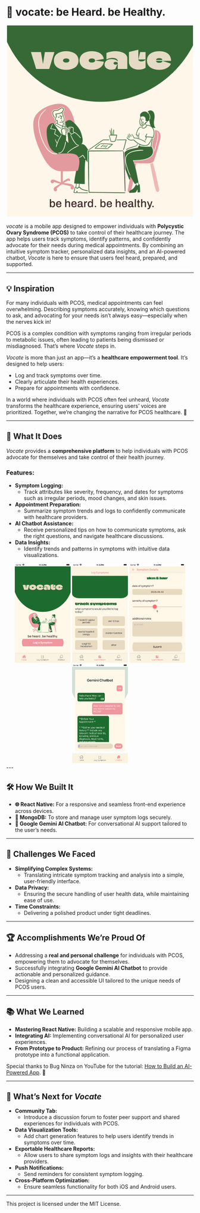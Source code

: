 # 🌿 vocate: be Heard. be Healthy.
<div align="center">
  <img src="assets/vocare.png" alt="Vocate Banner" width="500"/>
</div>

_vocate_ is a mobile app designed to empower individuals with **Polycystic Ovary Syndrome (PCOS)** to take control of their healthcare journey. The app helps users track symptoms, identify patterns, and confidently advocate for their needs during medical appointments. By combining an intuitive symptom tracker, personalized data insights, and an AI-powered chatbot, _Vocate_ is here to ensure that users feel heard, prepared, and supported.  

---

## 💡 Inspiration  
For many individuals with PCOS, medical appointments can feel overwhelming. Describing symptoms accurately, knowing which questions to ask, and advocating for your needs isn’t always easy—especially when the nerves kick in!  

PCOS is a complex condition with symptoms ranging from irregular periods to metabolic issues, often leading to patients being dismissed or misdiagnosed. That’s where _Vocate_ steps in.  

_Vocate_ is more than just an app—it’s a **healthcare empowerment tool**. It’s designed to help users:  
- Log and track symptoms over time.  
- Clearly articulate their health experiences.  
- Prepare for appointments with confidence.  

In a world where individuals with PCOS often feel unheard, _Vocate_ transforms the healthcare experience, ensuring users’ voices are prioritized. Together, we’re changing the narrative for PCOS healthcare. 🌸  

---

## 🤔 What It Does  
_Vocate_ provides a **comprehensive platform** to help individuals with PCOS advocate for themselves and take control of their health journey.  

### Features:  
- **Symptom Logging:**  
  - Track attributes like severity, frequency, and dates for symptoms such as irregular periods, mood changes, and skin issues.  
- **Appointment Preparation:**  
  - Summarize symptom trends and logs to confidently communicate with healthcare providers.  
- **AI Chatbot Assistance:**  
  - Receive personalized tips on how to communicate symptoms, ask the right questions, and navigate healthcare discussions.  
- **Data Insights:**  
  - Identify trends and patterns in symptoms with intuitive data visualizations.  

<div align="center">
  <img src="assets/ss1.png" alt="Image 1" width="150"/>
  <img src="assets/ss2.png" alt="Image 2" width="150"/>
  <img src="assets/ss3.png" alt="Image 3" width="150"/>
  <img src="assets/ss4.png" alt="Image 4" width="150"/>
</div>
---

## 🛠️ How We Built It  
- **🌐 React Native:** For a responsive and seamless front-end experience across devices.  
- **💾 MongoDB:** To store and manage user symptom logs securely.  
- **🤖 Google Gemini AI Chatbot:** For conversational AI support tailored to the user’s needs.  

---

## 🚧 Challenges We Faced  
- **Simplifying Complex Systems:**  
  - Translating intricate symptom tracking and analysis into a simple, user-friendly interface.  
- **Data Privacy:**  
  - Ensuring the secure handling of user health data, while maintaining ease of use.  
- **Time Constraints:**  
  - Delivering a polished product under tight deadlines.  

---

## 🏆 Accomplishments We’re Proud Of  
- Addressing a **real and personal challenge** for individuals with PCOS, empowering them to advocate for themselves.  
- Successfully integrating **Google Gemini AI Chatbot** to provide actionable and personalized guidance.  
- Designing a clean and accessible UI tailored to the unique needs of PCOS users.  

---

## 📚 What We Learned  
- **Mastering React Native:** Building a scalable and responsive mobile app.  
- **Integrating AI:** Implementing conversational AI for personalized user experiences.  
- **From Prototype to Product:** Refining our process of translating a Figma prototype into a functional application.  

Special thanks to Bug Ninza on YouTube for the tutorial: [How to Build an AI-Powered App](https://www.youtube.com/watch?v=ZXdJ04Q1ksE). 🙌  

---

## 🚀 What’s Next for _Vocate_  
- **Community Tab:**  
  - Introduce a discussion forum to foster peer support and shared experiences for individuals with PCOS.  
- **Data Visualization Tools:**  
  - Add chart generation features to help users identify trends in symptoms over time.  
- **Exportable Healthcare Reports:**  
  - Allow users to share symptom logs and insights with their healthcare providers.  
- **Push Notifications:**  
  - Send reminders for consistent symptom logging.  
- **Cross-Platform Optimization:**  
  - Ensure seamless functionality for both iOS and Android users.  

---

This project is licensed under the MIT License. 


